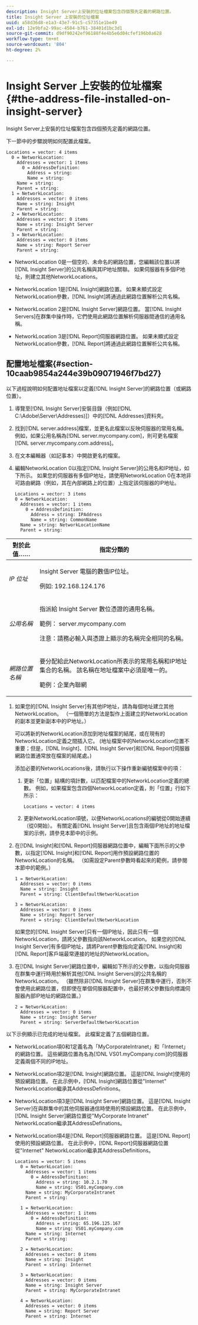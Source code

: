 ```yaml
---
description: Insight Server上安裝的位址檔案包含四個預先定義的網路位置。
title: Insight Server 上安裝的位址檔案
uuid: a58d36d8-e1a3-43e7-91c5-c57351e1be49
exl-id: 12e9bfa2-99ac-4584-b761-38401d1bc3d1
source-git-commit: d9df90242ef96188f4e4b5e6d04cfef196b0a628
workflow-type: tm+mt
source-wordcount: '804'
ht-degree: 2%

---
```


# Insight Server 上安裝的位址檔案{#the-address-file-installed-on-insight-server}

Insight Server上安裝的位址檔案包含四個預先定義的網路位置。

下一節中的步驟說明如何配置此檔案。

```
Locations = vector: 4 items  
  0 = NetworkLocation:  
    Addresses = vector: 1 items 
      0 = AddressDefinition:  
        Address = string:  
        Name = string:  
    Name = string:  
    Parent = string:  
  1 = NetworkLocation:  
    Addresses = vector: 0 items 
    Name = string: Insight 
    Parent = string:  
  2 = NetworkLocation:  
    Addresses = vector: 0 items 
    Name = string: Insight Server 
    Parent = string: 
  3 = NetworkLocation:  
    Addresses = vector: 0 items 
    Name = string: Report Server 
    Parent = string:
```

* NetworkLocation 0是一個空的、未命名的網路位置，您編輯該位置以將[!DNL Insight Server]的公共名稱與其IP地址關聯。 如果伺服器有多個IP地址，則建立其他NetworkLocations。
* NetworkLocation 1是[!DNL Insight]網路位置。 如果未顯式設定NetworkLocation參數，[!DNL Insight]將通過此網路位置解析公共名稱。

* NetworkLocation 2是[!DNL Insight Server]網路位置。 當[!DNL Insight Servers]在群集中操作時，它們使用此網路位置解析伺服器間通信的通用名稱。

* NetworkLocation 3是[!DNL Report]伺服器網路位置。 如果未顯式設定NetworkLocation參數，[!DNL Report]將通過此網路位置解析公共名稱。

## 配置地址檔案{#section-10caab9854a244e39b09071946f7bd27}

以下過程說明如何配置地址檔案以定義[!DNL Insight Server]的網路位置（或網路位置）。

1. 導覽至[!DNL Insight Server]安裝目錄（例如[!DNL C:\Adobe\Server\Addresses)]）中的[!DNL Addresses]資料夾。

1. 找到[!DNL server.address]檔案，並更名此檔案以反映伺服器的常用名稱。 例如，如果公用名稱為[!DNL server.mycompany.com]，則可更名檔案[!DNL server.mycompany.com.address]。

1. 在文本編輯器（如記事本）中開啟更名的檔案。
1. 編輯NetworkLocation 0以指定[!DNL Insight Server]的公用名和IP地址，如下所示。 如果您的伺服器有多個IP地址，請使用NetworkLocation 0在本地非可路由網路（例如，其在內部網路上的位置）上指定該伺服器的IP地址。

   ```
   Locations = vector: 3 items 
   0 = NetworkLocation: 
     Addresses = vector: 1 items 
       0 = AddressDefinition: 
         Address = string: IPAddress 
         Name = string: CommonName 
     Name = string: NetworkLocationName 
     Parent = string: 
   ```

<table id="table_02C2A1630CCD40C4A51B314C3CB683F1"> 
 <thead> 
  <tr> 
   <th colname="col1" class="entry"> 對於此值…… </th> 
   <th colname="col2" class="entry"> 指定分類的 </th> 
  </tr> 
 </thead>
 <tbody> 
  <tr> 
   <td colname="col1"> <i>IP 位址</i> </td> 
   <td colname="col2"> <p><span class="keyword"> Insight Server </span>電腦的數值IP位址。 </p> <p>例如: 192.168.124.176 </p> </td> 
  </tr> 
  <tr> 
   <td colname="col1"> <i>公用名稱  </i> </td> 
   <td colname="col2"> <p>指派給<span class="keyword"> Insight Server </span>數位憑證的通用名稱。 </p> <p>範例：<span class="filepath"> server.mycompany.com </span></p> <p>注意：請務必輸入與憑證上顯示的名稱完全相同的名稱。 </p> </td> 
  </tr> 
  <tr> 
   <td colname="col1"> <i>網路位置名稱  </i> </td> 
   <td colname="col2"> <p>要分配給此NetworkLocation所表示的常用名稱和IP地址集合的名稱。 該名稱在地址檔案中必須是唯一的。 </p> <p>範例：企業內聯網 </p> </td> 
  </tr> 
 </tbody> 
</table>

1. 如果您的[!DNL Insight Server]有其他IP地址，請為每個地址建立其他NetworkLocation。 （一個簡單的方法是製作上面建立的NetworkLocation的副本並更新副本中的IP地址。）

   可以將新的NetworkLocation添加到地址檔案的結尾，或在現有的NetworkLocation定義之間插入它。 (地址檔案中的NetworkLocation位置不重要；但是，[!DNL Insight]、[!DNL Insight Server]和[!DNL Report]伺服器網路位置通常放在檔案的結尾處。)

   添加必要的NetworkLocations後，請執行以下操作重新編號檔案中的項：

   1. 更新「位置」結構的項計數，以匹配檔案中的NetworkLocation定義的總數。 例如，如果檔案包含四個NetworkLocation定義，則「位置」行如下所示：

      ```
      Locations = vector: 4 items
      ```

   1. 更新NetworkLocation項號，以便NetworkLocations的編號從0開始連續（從0開始）。
   有關定義[!DNL Insight Server]且包含兩個IP地址的地址檔案的示例，請參見本節中的示例。

1. 在[!DNL Insight]和[!DNL Report]伺服器網路位置中，編輯下面所示的父參數，以指定[!DNL Insight]和[!DNL Report]用作預設網路位置的NetworkLocation的名稱。 （如需設定Parent參數時看起來的範例，請參閱本節中的範例。）

   ```
   1 = NetworkLocation:  
     Addresses = vector: 0 items 
     Name = string: Insight 
     Parent = string: ClientDefaultNetworkLocation 
   
   3 = NetworkLocation:  
     Addresses = vector: 0 items 
     Name = string: Report Server 
     Parent = string: ClientDefaultNetworkLocation
   ```

   如果您的[!DNL Insight Server]只有一個IP地址，因此只有一個NetworkLocation，請將父參數指向該NetworkLocation。 如果您的[!DNL Insight Server]有多個IP地址，請將Parent參數指向定義[!DNL Insight]和[!DNL Report]客戶端最常連接的地址的NetworkLocation。

1. 在[!DNL Insight Server]網路位置中，編輯如下所示的父參數，以指向伺服器在群集中運行時用於解析其他[!DNL Insight Servers]的公共名稱的NetworkLocation。 （雖然除非[!DNL Insight Server]在群集中運行，否則不會使用此網路位置，但即使在單個伺服器配置中，也最好將父參數指向標識伺服器內部IP地址的網路位置。）

   ```
   2 = NetworkLocation:  
     Addresses = vector: 0 items 
     Name = string: Insight Server 
     Parent = string: ServerDefaultNetworkLocation
   ```

以下示例顯示已完成的地址檔案。 此檔案定義了五個網路位置。

* NetworkLocation項0和1定義名為「MyCorporateIntranet」和「Internet」的網路位置。 這些網路位置為名為[!DNL VS01.myCompany.com]的伺服器定義兩個不同的IP地址。
* NetworkLocation項2是[!DNL Insight]網路位置。 這是[!DNL Insight]使用的預設網路位置。 在此示例中，[!DNL Insight]網路位置從&quot;Internet&quot; NetworkLocation繼承其AddressDefinitions。

* NetworkLocation項3是[!DNL Insight Server]網路位置。 這是[!DNL Insight Server]在與群集中的其他伺服器通信時使用的預設網路位置。 在此示例中，[!DNL Insight Server]網路位置從&quot;MyCorporate Intranet&quot; NetworkLocation繼承其AddressDefinations。

* NetworkLocation項4是[!DNL Report]伺服器網路位置。 這是[!DNL Report]使用的預設網路位置。 在此示例中，[!DNL Report]伺服器網路位置從&quot;Internet&quot; NetworkLocation繼承其AddressDefinitions。

   ```
   Locations = vector: 5 items 
     0 = NetworkLocation:  
       Addresses = vector: 1 items 
         0 = AddressDefinition:  
           Address = string: 10.2.1.70 
           Name = string: VS01.myCompany.com 
       Name = string: MyCorporateIntranet 
       Parent = string:  
   
     1 = NetworkLocation:  
       Addresses = vector: 1 items 
         0 = AddressDefinition:  
           Address = string: 65.196.125.167 
           Name = string: VS01.myCompany.com 
       Name = string: Internet 
       Parent = string: 
   
     2 = NetworkLocation:  
       Addresses = vector: 0 items 
       Name = string: Insight 
       Parent = string: Internet 
   
     3 = NetworkLocation:  
       Addresses = vector: 0 items 
       Name = string: Insight Server 
       Parent = string: MyCorporateIntranet 
   
     4 = NetworkLocation:  
       Addresses = vector: 0 items 
       Name = string: Report Server 
       Parent = string: Internet
   ```
